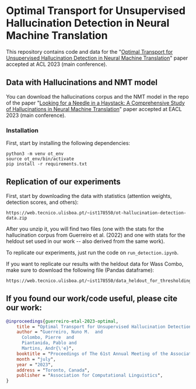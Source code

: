 # Optimal Transport for Unsupervised Hallucination Detection in Neural Machine Translation

This repository contains code and data for the "[Optimal Transport for Unsupervised Hallucination Detection in Neural Machine Translation](https://arxiv.org/abs/2212.09631)" paper accepted at ACL 2023 (main conference).

## Data with Hallucinations and NMT model

You can download the hallucinations corpus and the NMT model in the repo of the paper "[Looking for a Needle in a Haystack: A Comprehensive Study of Hallucinations in Neural Machine Translation](https://arxiv.org/abs/2208.05309)" paper accepted at EACL 2023 (main conference).

### Installation

First, start by installing the following dependencies:

```shell
python3 -m venv ot_env
source ot_env/bin/activate
pip install -r requirements.txt
```

## Replication of our experiments

First, start by downloading the data with statistics (attention weights, detection scores, and others):
```shell
https://web.tecnico.ulisboa.pt/~ist178550/ot-hallucination-detection-data.zip
```

After you unzip it, you will find two files (one with the stats for the hallucination corpus from Guerreiro et al. (2022) and one with stats for the heldout set used in our work -- also derived from the same work).

To replicate our experiments, just run the code on `run_detection.ipynb`.

If you want to replicate our results with the heldout data for Wass Combo, make sure to download the following file (Pandas dataframe):
```shell
https://web.tecnico.ulisboa.pt/~ist178550/data_heldout_for_thresholding.pkl
```

## If you found our work/code useful, please cite our work:
```bibtex
@inproceedings{guerreiro-etal-2023-optimal,
    title = "Optimal Transport for Unsupervised Hallucination Detection in Neural Machine Translation",
    author = "Guerreiro, Nuno M.  and
      Colombo, Pierre  and
      Piantanida, Pablo and
      Martins, Andr{\'e}",
    booktitle = "Proceedings of The 61st Annual Meeting of the Association for Computational Linguistics",
    month = "july",
    year = "2023",
    address = "Toronto, Canada",
    publisher = "Association for Computational Linguistics",
}
```
